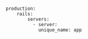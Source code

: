 <!-- usedin: [ _includes/_inlines/Deployment/common/building-a-manifest-file] - layout:code post: building-a-manifest-file_which-server? -->

```

production:
    rails:
        servers:
          - server:
            unique_name: app

```
